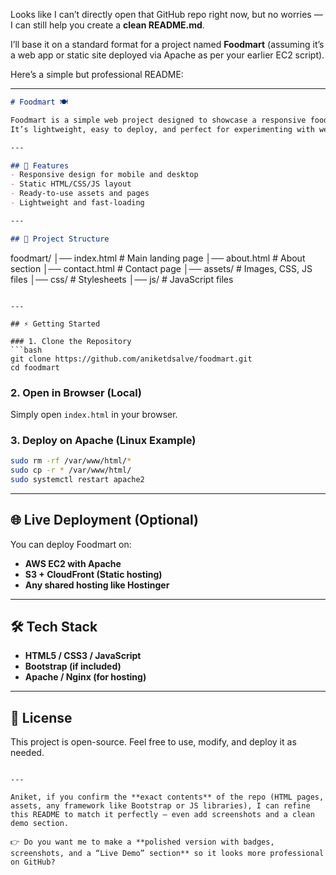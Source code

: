 Looks like I can’t directly open that GitHub repo right now, but no worries — I can still help you create a **clean README.md**.

I’ll base it on a standard format for a project named **Foodmart** (assuming it’s a web app or static site deployed via Apache as per your earlier EC2 script).

Here’s a simple but professional README:

---

```markdown
# Foodmart 🍽️

Foodmart is a simple web project designed to showcase a responsive food and grocery website.  
It’s lightweight, easy to deploy, and perfect for experimenting with web hosting setups on Apache or cloud environments.

---

## 🚀 Features
- Responsive design for mobile and desktop
- Static HTML/CSS/JS layout
- Ready-to-use assets and pages
- Lightweight and fast-loading

---

## 📂 Project Structure
```

foodmart/
│── index.html         # Main landing page
│── about.html         # About section
│── contact.html       # Contact page
│── assets/            # Images, CSS, JS files
│── css/               # Stylesheets
│── js/                # JavaScript files

````

---

## ⚡ Getting Started

### 1. Clone the Repository
```bash
git clone https://github.com/aniketdsalve/foodmart.git
cd foodmart
````

### 2. Open in Browser (Local)

Simply open `index.html` in your browser.

### 3. Deploy on Apache (Linux Example)

```bash
sudo rm -rf /var/www/html/*
sudo cp -r * /var/www/html/
sudo systemctl restart apache2
```

---

## 🌐 Live Deployment (Optional)

You can deploy Foodmart on:

* **AWS EC2 with Apache**
* **S3 + CloudFront (Static hosting)**
* **Any shared hosting like Hostinger**

---

## 🛠️ Tech Stack

* **HTML5 / CSS3 / JavaScript**
* **Bootstrap (if included)**
* **Apache / Nginx (for hosting)**

---

## 📜 License

This project is open-source. Feel free to use, modify, and deploy it as needed.

```

---

Aniket, if you confirm the **exact contents** of the repo (HTML pages, assets, any framework like Bootstrap or JS libraries), I can refine this README to match it perfectly — even add screenshots and a clean demo section.  

👉 Do you want me to make a **polished version with badges, screenshots, and a “Live Demo” section** so it looks more professional on GitHub?
```
